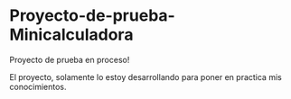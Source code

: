 # Proyecto-de-prueba-Minicalculadora
Proyecto de prueba en proceso!

El proyecto, solamente lo estoy desarrollando para poner en practica mis conocimientos.
